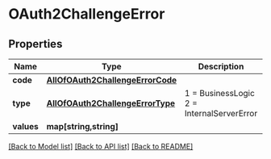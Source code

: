# OAuth2ChallengeError

## Properties
Name | Type | Description | Notes
------------ | ------------- | ------------- | -------------
**code** | [**AllOfOAuth2ChallengeErrorCode**](AllOfOAuth2ChallengeErrorCode.md) |  | [optional] 
**type** | [**AllOfOAuth2ChallengeErrorType**](AllOfOAuth2ChallengeErrorType.md) | 1 &#x3D; BusinessLogic  2 &#x3D; InternalServerError | [optional] 
**values** | **map[string,string]** |  | [optional] 

[[Back to Model list]](../../README.md#documentation-for-models) [[Back to API list]](../../README.md#documentation-for-api-endpoints) [[Back to README]](../../README.md)

